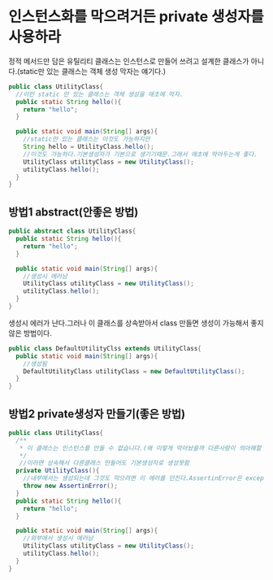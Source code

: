 # 인스턴스화를 막으려거든 private 생성자를 사용하라
정적 메서드만 담은 유틸리티 클래스는 인스턴스로 만들어 쓰려고 설계한 클래스가 아니다.(static만 있는 클래스는 객체 생성 막자는 얘기다.)
```java
public class UtilityClass{
  //이런 static 만 있는 클래스는 객체 생성을 애초에 막자.
  public static String hello(){
    return "hello";
  }

  public static void main(String[] args){
    //static만 있는 클래스는 이것도 가능하지만
    String hello = UtilityClass.hello();
    //이것도 가능하다.기본생성자가 기본으로 생기기때문.그래서 애초에 막아두는게 좋다.
    UtilityClass utilityClass = new UtilityClass();
    utilityClass.hello();
  }
}
```

## 방법1 abstract(안좋은 방법)
```java
public abstract class UtilityClass{
  public static String hello(){
    return "hello";
  }

  public static void main(String[] args){
    //생성시 에러남
    UtilityClass utilityClass = new UtilityClass();
    utilityClass.hello();
  }
}
```
생성시 에러가 난다.그러나 이 클래스를 상속받아서 class 만들면 생성이 가능해서 좋지않은 방법이다.
```java
public class DefaultUtilityClss extends UtilityClass{
  public static void main(String[] args){
    //생성됨
    DefaultUtilityClass utilityClass = new DefaultUtilityClass();
  }
}
```
## 방법2 private생성자 만들기(좋은 방법)
```java
public class UtilityClass{
  /**
   * 이 클래스는 인스턴스를 만들 수 없습니다.(왜 이렇게 막아놨을까 다른사람이 의아해할 수 있기때문에 주석넣어서 문서화)
   */
   //이러면 상속해서 다른클래스 만들어도 기본생성자로 생성못함
  private UtilityClass(){
    //내부에서는 생성되는데 그것도 막으려면 이 에러를 던진다.AssertinError은 exception이 아니라 에러 즉 터지면 무조건 잘못된거다 알려주는것
    throw new AssertinError();
  }
  public static String hello(){
    return "hello";
  }

  public static void main(String[] args){
    //외부에서 생성시 에러남 
    UtilityClass utilityClass = new UtilityClass();
    utilityClass.hello();
  }
}
```

